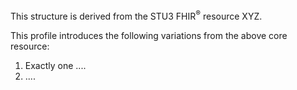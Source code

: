 This structure is derived from the STU3 FHIR<sup>&reg;</sup> resource XYZ.

This profile introduces the following variations from the above core resource:
1. Exactly one ....
1. ....
